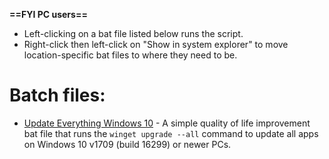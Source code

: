 **==FYI PC users==**
- Left-clicking on a bat file listed below runs the script.
- Right-click then left-click on "Show in system explorer" to move location-specific bat files to where they need to be.

# Batch files:
- [Update Everything Windows 10](/Windows_10/Update_Everything_Win10.bat) - A simple quality of life improvement bat file that runs the `winget upgrade --all` command to update all apps on Windows 10 v1709 (build 16299) or newer PCs.